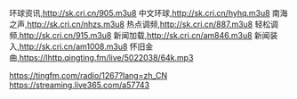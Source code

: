 环球资讯,http://sk.cri.cn/905.m3u8
中文环球,http://sk.cri.cn/hyhq.m3u8
南海之声,http://sk.cri.cn/nhzs.m3u8
热点调频,http://sk.cri.cn/887.m3u8
轻松调频,http://sk.cri.cn/915.m3u8
新闻加载,http://sk.cri.cn/am846.m3u8
新闻装入,http://sk.cri.cn/am1008.m3u8
怀旧金曲,https://lhttp.qingting.fm/live/5022038/64k.mp3

https://tingfm.com/radio/1267?lang=zh_CN
https://streaming.live365.com/a57743
